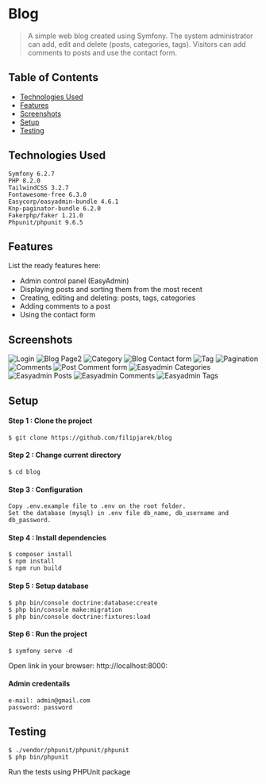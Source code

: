 # Blog
> A simple web blog created using Symfony. The system administrator can add, edit and delete (posts, categories, tags). Visitors can add comments to posts and use the contact form.

## Table of Contents
* [Technologies Used](#technologies-used)
* [Features](#features)
* [Screenshots](#screenshots)
* [Setup](#setup)
* [Testing](#testing)

## Technologies Used

    Symfony 6.2.7
    PHP 8.2.0
    TailwindCSS 3.2.7
    Fontawesome-free 6.3.0
    Easycorp/easyadmin-bundle 4.6.1
    Knp-paginator-bundle 6.2.0
    Fakerphp/faker 1.21.0
    Phpunit/phpunit 9.6.5
    
## Features
List the ready features here:
- Admin control panel (EasyAdmin)
- Displaying posts and sorting them from the most recent
- Creating, editing and deleting: posts, tags, categories
- Adding comments to a post
- Using the contact form

## Screenshots
![Login](./Screenshots/Screenshot_1.png)
![Blog Page2](./Screenshots/Screenshot_2.png)
![Category](./Screenshots/Screenshot_3.png)
![Blog Contact form](./Screenshots/Screenshot_4.png)
![Tag](./Screenshots/Screenshot_5.png)
![Pagination](./Screenshots/Screenshot_6.png)
![Comments](./Screenshots/Screenshot_7.png)
![Post Comment form](./Screenshots/Screenshot_8.png)
![Easyadmin Categories](./Screenshots/Screenshot_9.png)
![Easyadmin Posts](./Screenshots/Screenshot_10.png)
![Easyadmin Comments](./Screenshots/Screenshot_11.png)
![Easyadmin Tags](./Screenshots/Screenshot_12.png)

## Setup
#### Step 1 : Clone the project
```
$ git clone https://github.com/filipjarek/blog
```
#### Step 2 : Change current directory
```
$ cd blog
```
#### Step 3 : Configuration
```
Copy .env.example file to .env on the root folder.
Set the database (mysql) in .env file db_name, db_username and db_password.
```
#### Step 4 : Install dependencies
```
$ composer install
$ npm install
$ npm run build
```
#### Step 5 : Setup database
```
$ php bin/console doctrine:database:create
$ php bin/console make:migration
$ php bin/console doctrine:fixtures:load
```
#### Step 6 : Run the project
```
$ symfony serve -d
```
Open link in your browser: http://localhost:8000:

#### Admin credentails
```
e-mail: admin@gmail.com
password: password
```
## Testing
```
$ ./vendor/phpunit/phpunit/phpunit
$ php bin/phpunit
```
Run the tests using PHPUnit package

